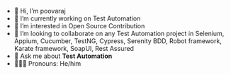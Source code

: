 
- 👋 Hi, I’m poovaraj 
- 🔭 I’m currently working on Test Automation
- 👀 I’m interested in Open Source Contribution
- 👯 I’m looking to collaborate on any Test Automation project in Selenium, Appium, Cucumber, TestNG, Cypress, Serenity BDD, Robot framework, Karate framework, SoapUI, Rest Assured
- 💬 Ask me about **Test Automation**
- 👨🏽‍💻 Pronouns: He/him


